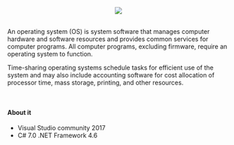 <p align="center">
<img src="https://i.gyazo.com/f1a3fe3cf76951f9f6754637e8c6f4f5.png">
<p/>
<br>
An operating system (OS) is system software that manages computer hardware and software resources and provides common services for computer programs. All computer programs, excluding firmware, require an operating system to function.

Time-sharing operating systems schedule tasks for efficient use of the system and may also include accounting software for cost allocation of processor time, mass storage, printing, and other resources.


<br>

<h4>About it</h4>

* Visual Studio community 2017
* C# 7.0 .NET Framework 4.6
